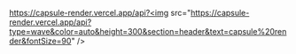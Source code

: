 
https://capsule-render.vercel.app/api?<img src="https://capsule-render.vercel.app/api?type=wave&color=auto&height=300&section=header&text=capsule%20render&fontSize=90" />
